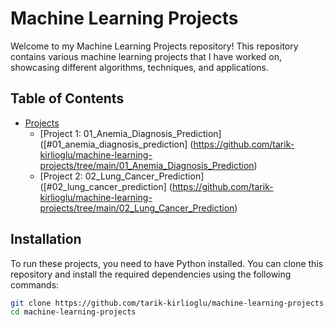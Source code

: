 # Machine Learning Projects

Welcome to my Machine Learning Projects repository! This repository contains various machine learning projects that I have worked on, showcasing different algorithms, techniques, and applications.

## Table of Contents
- [Projects](#projects)
  - [Project 1: 01_Anemia_Diagnosis_Prediction]([#01_anemia_diagnosis_prediction] (https://github.com/tarik-kirlioglu/machine-learning-projects/tree/main/01_Anemia_Diagnosis_Prediction)
  - [Project 2: 02_Lung_Cancer_Prediction]([#02_lung_cancer_prediction] (https://github.com/tarik-kirlioglu/machine-learning-projects/tree/main/02_Lung_Cancer_Prediction)

## Installation
To run these projects, you need to have Python installed. You can clone this repository and install the required dependencies using the following commands:

```bash
git clone https://github.com/tarik-kirlioglu/machine-learning-projects.git
cd machine-learning-projects
```
